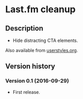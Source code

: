 # Last.fm cleanup

## Description

- Hide distracting CTA elements.

Also available from [userstyles.org](https://userstyles.org/styles/133248/last-fm-cleanup).

## Version history

### Version 0.1 (2016-09-29)

- First release.

